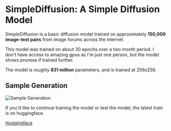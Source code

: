 # SimpleDiffusion: A Simple Diffusion Model

SimpleDiffusion is a basic diffusion model trained on approximately **150,000 image-text pairs** from image forums across the internet.

This model was trained on about 30 epochs over a two month period. I don't have access to amazing gpus as I'm just one person, but the model shows promise if trained further.

The model is roughly **831 million** parameters, and is trained at 256x256.

## Sample Generation

![Sample Generation](sample-image.png)

If you'd like to continue training the model or test the model, the latest train is on huggingface.

[Huggingface](https://huggingface.co/FusionCow/SimpleDiffusion/tree/main)
